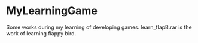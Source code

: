 # MyLearningGame
Some works during my learning of developing games.
  learn_flapB.rar is the work of learning flappy bird.
  
